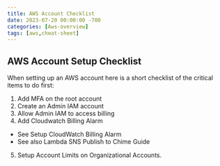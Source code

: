 ```yaml
---
title: AWS Account Checklist
date: 2023-07-20 00:00:00 -700
categories: [Aws-overview]
tags: [aws,cheat-sheet]
---
```


## AWS Account Setup Checklist
When setting up an AWS account here is a short checklist of the critical items to do first:
1. Add MFA on the root account
2. Create an Admin IAM account
3. Allow Admin IAM to access billing
4. Add Cloudwatch Billing Alarm
* See Setup CloudWatch Billing Alarm
* See also Lambda SNS Publish to Chime Guide
5. Setup Account Limits on Organizational Accounts.
